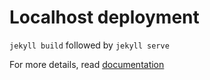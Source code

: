 Localhost deployment
=========
`jekyll build` followed by `jekyll serve`

For more details, read [documentation](http://jekyllrb.com/)
